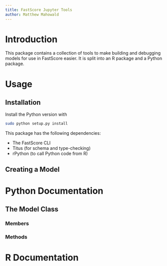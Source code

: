 ```yaml
---
title: FastScore Jupyter Tools
author: Matthew Mahowald
---
```


# Introduction

This package contains a collection of tools to make building and debugging
models for use in FastScore easier. It is split into an R package and a Python
package.

# Usage

## Installation

Install the Python version with
```bash
sudo python setup.py install
```

This package has the following dependencies:
* The FastScore CLI
* Titus (for schema and type-checking)
* rPython (to call Python code from R)

##  Creating a Model

# Python Documentation

## The Model Class

### Members

### Methods


# R Documentation

